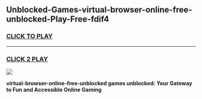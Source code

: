 
## Unblocked-Games-virtual-browser-online-free-unblocked-Play-Free-fdif4
<h3>
<a href="https://premium76.site?title=virtual-browser-online-free-unblocked&ref=20M">CLICK TO PLAY</a></h3>
<hr>

<h3>
<a href="https://premium76.site?title=virtual-browser-online-free-unblocked&ref=20M">CLICK 2 PLAY</a>
  
</h3>

<a href="https://premium76.site?title=virtual-browser-online-free-unblocked&ref=19M"><img src="https://clearcache.store/games.png"></a>


**virtual-browser-online-free-unblocked games unblocked: Your Gateway to Fun and Accessible Online Gaming**
